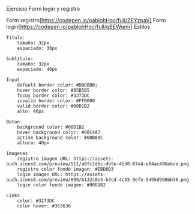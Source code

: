 Ejercicio Form login y registro

Form registro[https://codepen.io/pablohHoc/full/ZEYzpaV]
Form login[https://codepen.io/pablohHoc/full/qBEWqmr]
Estilos

    Título:
        tamaño: 32px
        espaciado: 36px

    Subtítulo:
        tamaño: 32px
        espaciado: 40px

    Input
        default border color: #DBDBDB;
        hover border color: #B5B5B5
        focus border color: #3273DC
        invalid border color: #FF0000
        valid border color: #00D1B2
        alto: 40px

    Boton
        background color: #00D1B2
        hover background color: #00C4A7
        active background color: #00B89C
        altura: 40px

    Imagenes
        registro imagen URL: https://assets-ouch.icons8.com/preview/511/a8fc1d6c-db5e-4530-87e4-e84ac496ebce.png
        registro color fondo imagen: #EBD0D3
        login imagen URL: https://assets-ouch.icons8.com/preview/809/b132c8e3-b3cd-4c55-9efe-5495d998bb38.png
        login color fondo imagen: #00D1B2

    Links
        color: #3273DC
        color hover: #363636

